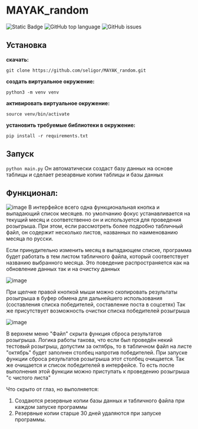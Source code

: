 # MAYAK_random
![Static Badge](https://img.shields.io/badge/seligor-MAYAK_random-MAYAK_random)
![GitHub top language](https://img.shields.io/github/languages/top/seligor/MAYAK_random)
![GitHub issues](https://img.shields.io/github/issues/seligor/MAYAK_random)

## Установка
__скачать:__
```
git clone https://github.com/seligor/MAYAK_random.git
```
__создать виртуальное окружение:__
```
python3 -m venv venv
```
__активировать виртуальное окружение:__
```
source venv/bin/activate
```
__установить требуемые библиотеки в окружение:__
```
pip install -r requirements.txt
```
## Запуск
```python main.py```
Он автоматически создаст базу данных на основе таблицы и сделает резеарвные копии таблицы и базы данных

## Функционал:
![image](https://github.com/user-attachments/assets/d0de21c5-c0ae-47cb-9d31-2b6297eecb26)
В интерфейсе всего одна функциональная кнопка и выпадающий список месяцев. 
по умолчанию фокус устанавливается на текущий месяц и соответственно он и используется для проведения розыгрыша. 
При этом, если рассмотреть более подробно табличный файл, он содержит несколько листов, названных по наименованию месяца по русски. 

Если принудительно изменить месяц в выпадающем списке, программа будет работать в тем листом табличного файла, который соответствует названию выбранного месяца.
Это поведение распространяется как на обновление данных так и на очистку данных

![image](https://github.com/user-attachments/assets/fdc84f48-339e-4800-8403-d34ac1b172db)

При щелчке правой кнопкой мыши можно скопировать результаты розыгрыша в буфер обмена для дальнейшего использования (составления списка победителей, составление поста в соцсетях)
Так же присутствует возможность очистки списка победителей розыгрыша

![image](https://github.com/user-attachments/assets/e03096ab-d65b-4c40-bc51-932cee44aad7)

В верхнем меню "Файл" скрыта функция сброса результатов розыгрыша. 
Логика работы такова, что если был проведён некий тестовый розыгрыш, допустим за октябрь, то в табличном файл на листе "октябрь" будет заполнен столбец напротив победителей. 
При запуске функции сброса результатов розыгрыша этот столбец очищается. Так же очищается и список победителей в интерфейсе. То есть после выполнения этой функции можно приступать
к проведению розыгрыша "с чистого листа"


Что скрыто от глаз, но выполняется:
1. Создаются резервные копии базы данных и табличного файла при каждом запуске программы
2. Резервные копии старше 30 дней удаляются при запуске программы.


